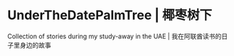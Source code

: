 # UnderTheDatePalmTree | 椰枣树下
Collection of stories during my study-away in the UAE | 我在阿联酋读书的日子里身边的故事


